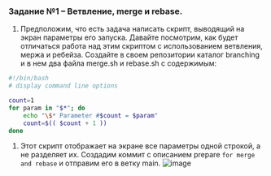 ### Задание №1 – Ветвление, merge и rebase.
1. Предположим, что есть задача написать скрипт, выводящий на экран параметры его запуска. Давайте посмотрим, как будет отличаться работа над этим скриптом с использованием ветвления, мержа и ребейза. Создайте в своем репозитории каталог branching и в нем два файла merge.sh и rebase.sh с содержимым:
```bash
#!/bin/bash
# display command line options

count=1
for param in "$*"; do
    echo "\$* Parameter #$count = $param"
    count=$(( $count + 1 ))
done
```  

1. Этот скрипт отображает на экране все параметры одной строкой, а не разделяет их.
Создадим коммит с описанием prepare `for merge and rebase` и отправим его в ветку main.
![image](https://user-images.githubusercontent.com/87580669/127747192-ea0023bb-37a4-4d77-b8ec-3515a3f54562.png)
